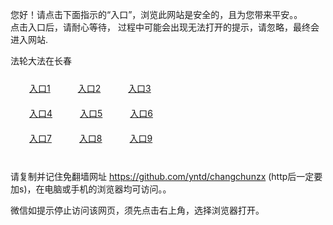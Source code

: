 您好！请点击下面指示的“入口”，浏览此网站是安全的，且为您带来平安。。 <br/>
点击入口后，请耐心等待， 过程中可能会出现无法打开的提示，请忽略，最终会进入网站. </br>

法轮大法在长春<br/>
<div style="padding:10px"><a style="margin:20px" target="_blank" href="https://dokpa6h45vc4u.cloudfront.net/2Qpsp?hwnkacci" id="ccLink1" rel="nofollow">入口1</a> <a target="_blank" style="margin:20px" href="https://ddx1aqypl0h7b.cloudfront.net/2Qpsp?rzagmn" id="ccLink2" rel="nofollow">入口2</a> <a style="margin:20px" target="_blank" href="https://d1hhpnxem52c98.cloudfront.net/2Qpsp?ahpjxvp" id="ccLink3" rel="nofollow">入口3</a></div>

<div style="padding:10px" ><a style="margin:20px" target="_blank" href="https://dokpa6h45vc4u.cloudfront.net/2Qpsp?hwnkacci" id="ccLink4" rel="nofollow">入口4</a> <a style="margin:20px" href="https://ddx1aqypl0h7b.cloudfront.net/2Qpsp?rzagmn" target="_blank" id="ccLink5" rel="nofollow">入口5</a> <a style="margin:20px" href="https://d1hhpnxem52c98.cloudfront.net/2Qpsp?ahpjxvp" target="_blank" id="ccLink6" rel="nofollow">入口6</a></div>

<div style="padding:10px"><a style="margin:20px" target="_blank" href="https://dokpa6h45vc4u.cloudfront.net/2Qpsp?hwnkacci" id="ccLink7" rel="nofollow">入口7</a> <a style="margin:20px" href="https://ddx1aqypl0h7b.cloudfront.net/2Qpsp?rzagmn" target="_blank" id="ccLink8" rel="nofollow">入口8</a> <a style="margin:20px" target="_blank" href="https://d1hhpnxem52c98.cloudfront.net/2Qpsp?ahpjxvp" id="ccLink9" rel="nofollow">入口9</a></div>

<br/>



请复制并记住免翻墙网址 https://github.com/yntd/changchunzx (http后一定要加s)，在电脑或手机的浏览器均可访问。。<br/>

微信如提示停止访问该网页，须先点击右上角，选择浏览器打开。
